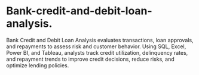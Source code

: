 # Bank-credit-and-debit-loan-analysis.
Bank Credit and Debit Loan Analysis evaluates transactions, loan approvals, and repayments to assess risk and customer behavior. Using SQL, Excel, Power BI, and Tableau, analysts track credit utilization, delinquency rates, and repayment trends to improve credit decisions, reduce risks, and optimize lending policies.
